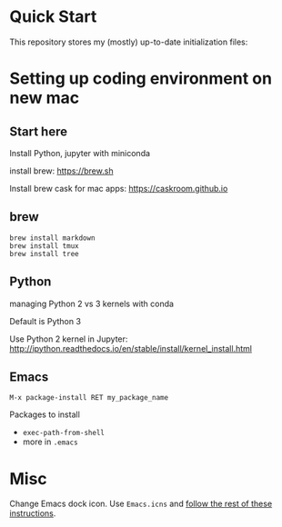 Quick Start
===============================================================================
This repository stores my (mostly) up-to-date initialization files:



# Setting up coding environment on new mac

## Start here

Install Python, jupyter with miniconda

install brew: https://brew.sh

Install brew cask for mac apps: https://caskroom.github.io

## brew

	brew install markdown
	brew install tmux
	brew install tree


## Python

managing Python 2 vs 3 kernels with conda

Default is Python 3

Use Python 2 kernel in Jupyter: http://ipython.readthedocs.io/en/stable/install/kernel_install.html


## Emacs

	M-x package-install RET my_package_name

Packages to install

  * `exec-path-from-shell`
  * more in `.emacs`
  

# Misc

Change Emacs dock icon. Use `Emacs.icns` and
[follow the rest of these instructions](https://apple.stackexchange.com/a/276579).
